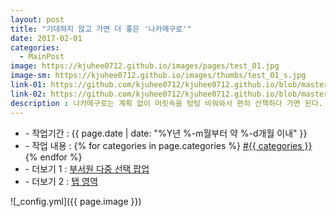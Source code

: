 ```yaml
---
layout: post
title: "기대하지 않고 가면 더 좋은 '나카메구로'"
date: 2017-02-01
categories:
  - MainPost
image: https://kjuhee0712.github.io/images/pages/test_01.jpg
image-sm: https://kjuhee0712.github.io/images/thumbs/test_01_s.jpg
link-01: https://github.com/kjuhee0712/kjuhee0712.github.io/blob/master/dev/aj_mjg_sample_01.jsp
link-02: https://github.com/kjuhee0712/kjuhee0712.github.io/blob/master/dev/aj_mjg_sample_02.jsp
description : 나카메구로는 계획 없이 머릿속을 텅텅 비워와서 편히 산책하다 가면 된다. 
---
```


<ul class="inform">
	<li class="preview__date" itemprop="datePublished" datetime="{{ page.date | date_to_xmlschema }}">- 작업기간 : {{ page.date | date: "%Y년 %-m월부터 약 %-d개월 이내" }}</li>
	<li class="preview__catetory" itemprop="catetory">- 작업 내용 :
		{% for categories in page.categories %}
           <a href="/category/{{ categories }}/">#{{ categories }}</a>     
      	{% endfor %}</li>
    <li class="preview__link" itemprop="link">- 더보기 1 : <a href="{{ page.link-01 }}" target="_blank">부서원 다중 선택 팝업</a></li>
    <li class="preview__link" itemprop="link">- 더보기 2 : <a href="{{ page.link-02 }}" target="_blank">탭 영역</a></li>  	
</ul>

![_config.yml]({{ page.image }})


